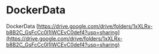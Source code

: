 # DockerData

DockerData [https://drive.google.com/drive/folders/1xXLRx-b8B2C_GsFcCc0l1IWCEvC0def4?usp=sharing](https://drive.google.com/drive/folders/1xXLRx-b8B2C_GsFcCc0l1IWCEvC0def4?usp=sharing)
